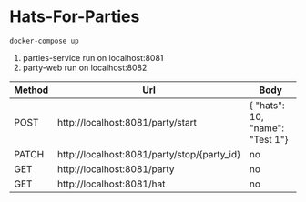 # Hats-For-Parties

```
docker-compose up
```

1. parties-service run on localhost:8081
2. party-web run on localhost:8082


| Method | Url | Body |
| ------ | ------ | ------ |
| POST | http://localhost:8081/party/start | { "hats": 10, "name": "Test 1"} |
| PATCH | http://localhost:8081/party/stop/{party_id} | no |
| GET | http://localhost:8081/party | no |
| GET | http://localhost:8081/hat | no |
